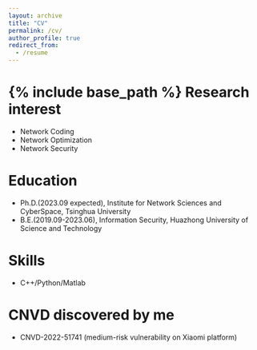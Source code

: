 ```yaml
---
layout: archive
title: "CV"
permalink: /cv/
author_profile: true
redirect_from:
  - /resume
---
```


{% include base_path %}
Research interest
======
* Network Coding
* Network Optimization
* Network Security

Education
======
* Ph.D.(2023.09 expected), Institute for Network Sciences and CyberSpace, Tsinghua University
* B.E.(2019.09-2023.06), Information Security, Huazhong University of Science and Technology
  
Skills
======
* C++/Python/Matlab

CNVD discovered by me
======
* CNVD-2022-51741 (medium-risk vulnerability on Xiaomi platform)
